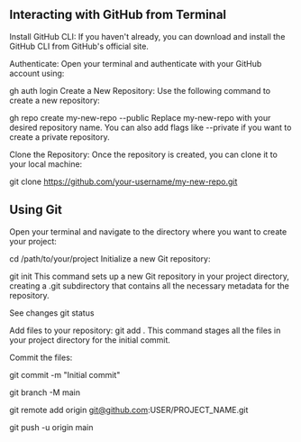 
## Interacting with GitHub from Terminal

Install GitHub CLI: If you haven't already, you can download and install the GitHub CLI from GitHub's official site.

Authenticate: Open your terminal and authenticate with your GitHub account using:

gh auth login
Create a New Repository: Use the following command to create a new repository:

gh repo create my-new-repo --public
Replace my-new-repo with your desired repository name. You can also add flags like --private if you want to create a private repository.

Clone the Repository: Once the repository is created, you can clone it to your local machine:

git clone https://github.com/your-username/my-new-repo.git

## Using Git

Open your terminal and navigate to the directory where you want to create your project:

cd /path/to/your/project
Initialize a new Git repository:

git init
This command sets up a new Git repository in your project directory, creating a .git subdirectory that contains all the necessary metadata for the repository.

See changes
git status

Add files to your repository:
git add .
This command stages all the files in your project directory for the initial commit.

Commit the files:

git commit -m "Initial commit"

git branch -M main

git remote add origin git@github.com:USER/PROJECT_NAME.git

git push -u origin main
